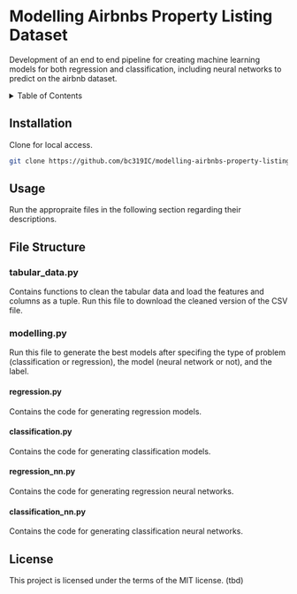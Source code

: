 # Modelling Airbnbs Property Listing Dataset
Development of an end to end pipeline for creating machine learning models for both regression and 
classification, including neural networks to predict on the airbnb dataset.

<details>
  <summary>Table of Contents</summary>
  <ol>
    <li><a href="#Installation">Installation</a></li>
    <li><a href="#Usage">Usage</a></li>
    <li>
      <a href="#File-Structure">File Structure</a>
      <ul>
        <li><a href="#tabular_data.py">tabular_data.py</a></li>
        <li>
          <a href="#modelling.py">modelling.py</a>
          <ul>
            <li><a href="#regression.py">regression.py</a></li>
            <li><a href="#classification.py">classification.py</a></li>
            <li><a href="#regression_nn.py">regression_nn.py</a></li>
            <li><a href="#classification_nn.py">classification_nn.py</a></li>
          </ul>
        </li>
      </ul>
    </li>
    <li><a href="#License">License</a></li>
  </ol>
</details>

## Installation
Clone for local access.
```sh
git clone https://github.com/bc319IC/modelling-airbnbs-property-listing-dataset-338.git
```

## Usage
Run the appropraite files in the following section regarding their descriptions.

## File Structure

### tabular_data.py <a id="tabular_data.py"></a>
Contains functions to clean the tabular data and load the features and columns as a tuple. Run this file to download the cleaned version of the CSV file.

### modelling.py <a id="modelling.py"></a>
Run this file to generate the best models after specifing the type of problem (classification or regression), the model (neural network or not), and the label.

#### regression.py <a id="regression.py"></a>
Contains the code for generating regression models.

#### classification.py <a id="classification.py"></a>
Contains the code for generating classification models.

#### regression_nn.py <a id="regression_nn.py"></a>
Contains the code for generating regression neural networks.

#### classification_nn.py <a id="classification_nn.py"></a>
Contains the code for generating classification neural networks.

## License
This project is licensed under the terms of the MIT license. (tbd)